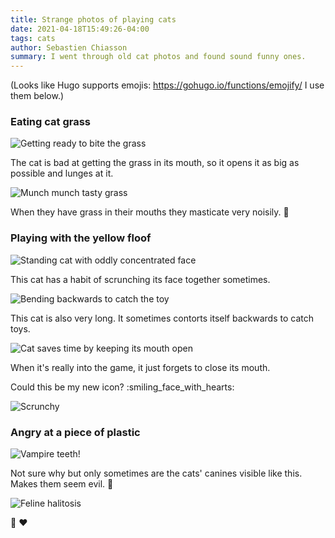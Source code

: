 ```yaml
---
title: Strange photos of playing cats
date: 2021-04-18T15:49:26-04:00
tags: cats
author: Sebastien Chiasson
summary: I went through old cat photos and found sound funny ones.
---
```


(Looks like Hugo supports emojis: <https://gohugo.io/functions/emojify/> I use them below.)

### Eating cat grass

![Getting ready to bite the grass]({attach}IMG_0245.JPG)

The cat is bad at getting the grass in its mouth, so it opens it as big as possible and lunges at it.

![Munch munch tasty grass]({attach}IMG_0246.JPG)

When they have grass in their mouths they masticate very noisily. :drooling_face:

### Playing with the yellow floof

![Standing cat with oddly concentrated face]({attach}IMG_0284.JPG)

This cat has a habit of scrunching its face together sometimes.

![Bending backwards to catch the toy]({attach}IMG_0287.JPG)

This cat is also very long. It sometimes contorts itself backwards to catch toys.

![Cat saves time by keeping its mouth open]({attach}IMG_0288.JPG)

When it's really into the game, it just forgets to close its mouth.

Could this be my new icon? :smiling_face_with_hearts:

![Scrunchy]({attach}scrunchy.png)

### Angry at a piece of plastic

![Vampire teeth!]({attach}IMG_0366.JPG)

Not sure why but only sometimes are the cats' canines visible like this. Makes them seem evil. :vampire:

![Feline halitosis]({attach}IMG_0375.JPG)

:dragon_face: :heart:
